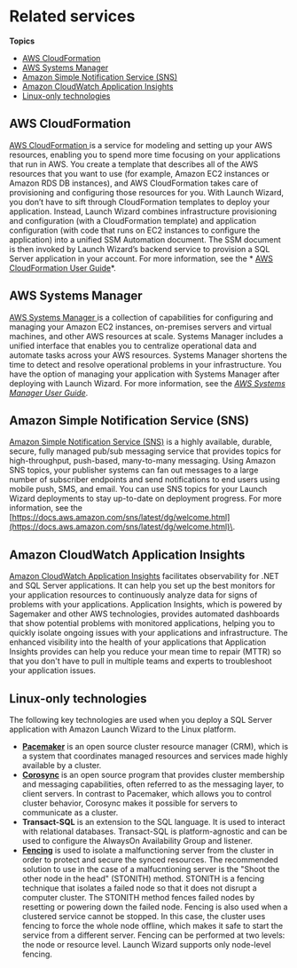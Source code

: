 # Related services<a name="related-services"></a>

**Topics**
+ [AWS CloudFormation](#launch-wizard-related-services-cloudformation)
+ [AWS Systems Manager](#launch-wizard-related-services-ssm)
+ [Amazon Simple Notification Service \(SNS\)](#launch-wizard-related-services-sns)
+ [Amazon CloudWatch Application Insights](#launch-wizard-related-services-application-insights)
+ [Linux\-only technologies](#launch-wizard-related-services-linux)

## AWS CloudFormation<a name="launch-wizard-related-services-cloudformation"></a>

[AWS CloudFormation ](https://docs.aws.amazon.com/AWSCloudFormation/latest/UserGuide/Welcome.html) is a service for modeling and setting up your AWS resources, enabling you to spend more time focusing on your applications that run in AWS\. You create a template that describes all of the AWS resources that you want to use \(for example, Amazon EC2 instances or Amazon RDS DB instances\), and AWS CloudFormation takes care of provisioning and configuring those resources for you\. With Launch Wizard, you don’t have to sift through CloudFormation templates to deploy your application\. Instead, Launch Wizard combines infrastructure provisioning and configuration \(with a CloudFormation template\) and application configuration \(with code that runs on EC2 instances to configure the application\) into a unified SSM Automation document\. The SSM document is then invoked by Launch Wizard’s backend service to provision a SQL Server application in your account\. For more information, see the * [AWS CloudFormation User Guide](https://docs.aws.amazon.com/AWSCloudFormation/latest/UserGuide/)*\.

## AWS Systems Manager<a name="launch-wizard-related-services-ssm"></a>

[AWS Systems Manager ](https://docs.aws.amazon.com/systems-manager/latest/userguide/what-is-systems-manager.html) is a collection of capabilities for configuring and managing your Amazon EC2 instances, on\-premises servers and virtual machines, and other AWS resources at scale\. Systems Manager includes a unified interface that enables you to centralize operational data and automate tasks across your AWS resources\. Systems Manager shortens the time to detect and resolve operational problems in your infrastructure\. You have the option of managing your application with Systems Manager after deploying with Launch Wizard\. For more information, see the *[AWS Systems Manager User Guide](https://docs.aws.amazon.com/systems-manager/latest/userguide/)*\.

## Amazon Simple Notification Service \(SNS\)<a name="launch-wizard-related-services-sns"></a>

[Amazon Simple Notification Service \(SNS\)](https://docs.aws.amazon.com/sns/latest/dg/welcome.html) is a highly available, durable, secure, fully managed pub/sub messaging service that provides topics for high\-throughput, push\-based, many\-to\-many messaging\. Using Amazon SNS topics, your publisher systems can fan out messages to a large number of subscriber endpoints and send notifications to end users using mobile push, SMS, and email\. You can use SNS topics for your Launch Wizard deployments to stay up\-to\-date on deployment progress\. For more information, see the [https://docs.aws.amazon.com/sns/latest/dg/welcome.html](https://docs.aws.amazon.com/sns/latest/dg/welcome.html)\.

## Amazon CloudWatch Application Insights<a name="launch-wizard-related-services-application-insights"></a>

[Amazon CloudWatch Application Insights](https://docs.aws.amazon.com/AmazonCloudWatch/latest/monitoring/cloudwatch-application-insights.html) facilitates observability for \.NET and SQL Server applications\. It can help you set up the best monitors for your application resources to continuously analyze data for signs of problems with your applications\. Application Insights, which is powered by Sagemaker and other AWS technologies, provides automated dashboards that show potential problems with monitored applications, helping you to quickly isolate ongoing issues with your applications and infrastructure\. The enhanced visibility into the health of your applications that Application Insights provides can help you reduce your mean time to repair \(MTTR\) so that you don't have to pull in multiple teams and experts to troubleshoot your application issues\.

## Linux\-only technologies<a name="launch-wizard-related-services-linux"></a>

The following key technologies are used when you deploy a SQL Server application with Amazon Launch Wizard to the Linux platform\.
+ **[Pacemaker](http://manpages.ubuntu.com/manpages/bionic/man8/crm_node.8.html)** is an open source cluster resource manager \(CRM\), which is a system that coordinates managed resources and services made highly available by a cluster\.
+ **[Corosync](https://corosync.github.io/corosync/)** is an open source program that provides cluster membership and messaging capabilities, often referred to as the messaging layer, to client servers\. In contrast to Pacemaker, which allows you to control cluster behavior, Corosync makes it possible for servers to communicate as a cluster\.
+ **Transact\-SQL** is an extension to the SQL language\. It is used to interact with relational databases\. Transact\-SQL is platform\-agnostic and can be used to configure the AlwaysOn Availability Group and listener\.
+ **[Fencing](https://ubuntu.com/server/docs/ubuntu-ha-introduction)** is used to isolate a malfunctioning server from the cluster in order to protect and secure the synced resources\. The recommended solution to use in the case of a malfucntioning server is the "Shoot the other node in the head" \(STONITH\) method\. STONITH is a fencing technique that isolates a failed node so that it does not disrupt a computer cluster\. The STONITH method fences failed nodes by resetting or powering down the failed node\. Fencing is also used when a clustered service cannot be stopped\. In this case, the cluster uses fencing to force the whole node offline, which makes it safe to start the service from a different server\. Fencing can be performed at two levels: the node or resource level\. Launch Wizard supports only node\-level fencing\. 
